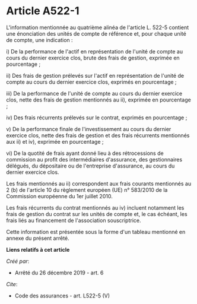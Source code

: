 # Article A522-1

L'information mentionnée au quatrième alinéa de l'article L. 522-5 contient une énonciation des unités de compte de référence
et, pour chaque unité de compte, une indication : 

i) De la performance de l'actif en représentation de l'unité de compte au cours du dernier exercice clos, brute des frais de
gestion, exprimée en pourcentage ; 

ii) Des frais de gestion prélevés sur l'actif en représentation de l'unité de compte au cours du dernier exercice clos,
exprimés en pourcentage ; 

iii) De la performance de l'unité de compte au cours du dernier exercice clos, nette des frais de gestion mentionnés au ii),
exprimée en pourcentage ; 

iv) Des frais récurrents prélevés sur le contrat, exprimés en pourcentage ; 

v) De la performance finale de l'investissement au cours du dernier exercice clos, nette des frais de gestion et des frais
récurrents mentionnés aux ii) et iv), exprimée en pourcentage ; 

vi) De la quotité de frais ayant donné lieu à des rétrocessions de commission au profit des intermédiaires d'assurance, des
gestionnaires délégués, du dépositaire ou de l'entreprise d'assurance, au cours du dernier exercice clos. 

Les frais mentionnés au ii) correspondent aux frais courants mentionnés au 2 (b) de l'article 10 du règlement européen (UE)
n° 583/2010 de la Commission européenne du 1er juillet 2010. 

Les frais récurrents du contrat mentionnés au iv) incluent notamment les frais de gestion du contrat sur les unités de compte
et, le cas échéant, les frais liés au financement de l'association souscriptrice. 

Cette information est présentée sous la forme d'un tableau mentionné en annexe du présent arrêté.

**Liens relatifs à cet article**

_Créé par_:

  - Arrêté du 26 décembre 2019 - art. 6

_Cite_:

  - Code des assurances - art. L522-5 (V)
